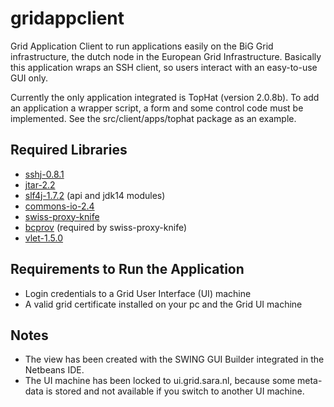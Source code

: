 gridappclient
=============

Grid Application Client to run applications easily on the BiG Grid infrastructure, the dutch node in the European Grid Infrastructure. Basically this application wraps an SSH client, so users interact with an easy-to-use GUI only. 

Currently the only application integrated is TopHat (version 2.0.8b). To add an application a wrapper script, a form and some control code must be implemented. See the src/client/apps/tophat package as an example.

Required Libraries
------------------
* [sshj-0.8.1](https://github.com/downloads/shikhar/sshj/sshj-0.8.1.zip)
* [jtar-2.2](http://search.maven.org/remotecontent?filepath=org/kamranzafar/jtar/2.2/jtar-2.2.jar)
* [slf4j-1.7.2](http://www.slf4j.org/download.html) (api and jdk14 modules)
* [commons-io-2.4](http://commons.apache.org/proper/commons-io/download_io.cgi)
* [swiss-proxy-knife](https://github.com/grith/swiss-proxy-knife)
* [bcprov](http://www.bouncycastle.org/latest_releases.html) (required by swiss-proxy-knife)
* [vlet-1.5.0](http://sourceforge.net/projects/vlet/files/vlet-1.5.0/vlet-1.5.0.zip/download)

Requirements to Run the Application
-------------------
* Login credentials to a Grid User Interface (UI) machine
* A valid grid certificate installed on your pc and the Grid UI machine

Notes
------------------
* The view has been created with the SWING GUI Builder integrated in the Netbeans IDE.
* The UI machine has been locked to ui.grid.sara.nl, because some meta-data is stored and not available if you switch to another UI machine.
